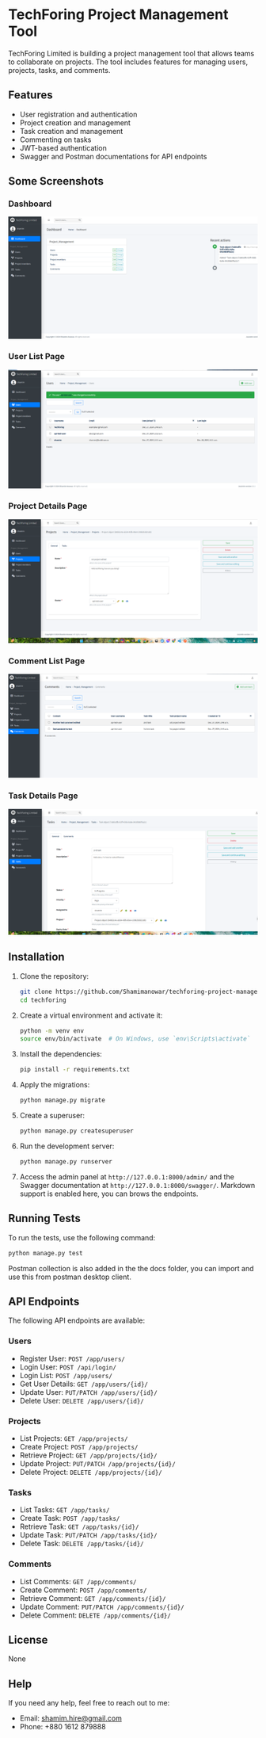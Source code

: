 # TechForing Project Management Tool

TechForing Limited is building a project management tool that allows teams to collaborate on projects. The tool includes features for managing users, projects, tasks, and comments.

## Features

- User registration and authentication
- Project creation and management
- Task creation and management
- Commenting on tasks
- JWT-based authentication
- Swagger and Postman documentations for API endpoints

## Some Screenshots

### Dashboard
![Dashboard](static/dashboard.png)

### User List Page
![User List Page](static/user_list.png)

### Project Details Page
![Project Details Page](static/project_details.png)

### Comment List Page
![Comment List Page](static/comment_list.png)

### Task Details Page
![Task Details Page](static/task_details.png)



## Installation

1. Clone the repository:
    ```bash
    git clone https://github.com/Shamimanowar/techforing-project-management.git
    cd techforing
    ```

2. Create a virtual environment and activate it:
    ```bash
    python -m venv env
    source env/bin/activate  # On Windows, use `env\Scripts\activate`
    ```

3. Install the dependencies:
    ```bash
    pip install -r requirements.txt
    ```

4. Apply the migrations:
    ```bash
    python manage.py migrate
    ```

5. Create a superuser:
    ```bash
    python manage.py createsuperuser
    ```

6. Run the development server:
    ```bash
    python manage.py runserver
    ```

7. Access the admin panel at `http://127.0.0.1:8000/admin/` and the Swagger documentation at `http://127.0.0.1:8000/swagger/`. Markdown support is enabled here, you can brows the endpoints.

## Running Tests

To run the tests, use the following command:
```bash
python manage.py test
```
Postman collection is also added in the the docs folder, you can import and use this from postman desktop client.

## API Endpoints

The following API endpoints are available:

### Users
- Register User: `POST /app/users/`
- Login User: `POST /api/login/`
- Login List: `POST /app/users/`
- Get User Details: `GET /app/users/{id}/`
- Update User: `PUT/PATCH /app/users/{id}/`
- Delete User: `DELETE /app/users/{id}/`

### Projects
- List Projects: `GET /app/projects/`
- Create Project: `POST /app/projects/`
- Retrieve Project: `GET /app/projects/{id}/`
- Update Project: `PUT/PATCH /app/projects/{id}/`
- Delete Project: `DELETE /app/projects/{id}/`

### Tasks
- List Tasks: `GET /app/tasks/`
- Create Task: `POST /app/tasks/`
- Retrieve Task: `GET /app/tasks/{id}/`
- Update Task: `PUT/PATCH /app/tasks/{id}/`
- Delete Task: `DELETE /app/tasks/{id}/`

### Comments
- List Comments: `GET /app/comments/`
- Create Comment: `POST /app/comments/`
- Retrieve Comment: `GET /app/comments/{id}/`
- Update Comment: `PUT/PATCH /app/comments/{id}/`
- Delete Comment: `DELETE /app/comments/{id}/`

## License

None


## Help

If you need any help, feel free to reach out to me:

- Email: [shamim.hire@gmail.com](mailto:shamim.hire@gmail.com)
- Phone: +880 1612 879888